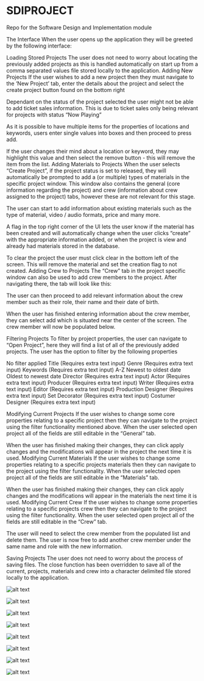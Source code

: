 # SDIPROJECT

Repo for the Software Design and Implementation module


The Interface
When the user opens up the application they will be greeted by the following interface:



Loading Stored Projects
The user does not need to worry about locating the previously added projects as this is handled automatically on start up from a comma separated values file stored locally to the application.
Adding New Projects
If the user wishes to add a new project then they must navigate to the ‘New Project’ tab, enter the details about the project and select the create project button found on the bottom right



Dependant on the status of the project selected the user might not be able to add ticket sales information. This is due to ticket sales only being relevant for projects with status “Now Playing”

As it is possible to have multiple items for the properties of locations and keywords, users enter single values into boxes and then proceed to press add.

If the user changes their mind about a location or keyword, they may highlight this value and then select the remove button - this will remove the item from the list.
Adding Materials to Projects
When the user selects “Create Project”, if the project status is set to released, they will automatically be prompted to add a (or multiple) types of materials in the specific project window. This window also contains the general (core information regarding the project) and crew (information about crew assigned to the project) tabs, however these are not relevant for this stage.


The user can start to add information about existing materials such as the type of material, video / audio formats, price and many more. 

A flag in the top right corner of the UI lets the user know if the material has been created and will automatically change when the user clicks “create” with the appropriate information added, or when the project is view and already had materials stored in the database.

To clear the project the user must click clear in the bottom left of the screen. This will remove the material and set the creation flag to not created.
Adding Crew to Projects
The “Crew” tab in the project specific window can also be used to add crew members to the project. After navigating there, the tab will look like this: 


The user can then proceed to add relevant information about the crew member such as their role, their name and their date of birth.

When the user has finished entering information about the crew member, they can select add which is situated near the center of the screen. The crew member will now be populated below.  

Filtering Projects
To filter by project properties, the user can navigate to “Open Project”, here they will find a list of all of the previously added projects. The user has the option to filter by the following properties

No filter applied
Title 				(Requires extra text input)
Genre				(Requires extra text input)
Keywords			(Requires extra text input)
A-Z
Newest to oldest date
Oldest to newest date 
Director			(Requires extra text input)
Actor				(Requires extra text input)
Producer			(Requires extra text input)
Writer				(Requires extra text input)
Editor				(Requires extra text input)
Production Designer		(Requires extra text input)
Set Decorator			(Requires extra text input)
Costumer Designer 		(Requires extra text input)



Modifying Current Projects
If the user wishes to change some core properties relating to a specific project then they can navigate to the project using the filter functionality mentioned above. When the user selected open project all of the fields are still editable in the “General” tab.


When the user has finished making their changes, they can click apply changes and the modifications will appear in the project the next time it is used.
Modifying Current Materials
If the user wishes to change some properties relating to a specific projects materials then they can navigate to the project using the filter functionality. When the user selected open project all of the fields are still editable in the “Materials” tab.


When the user has finished making their changes, they can click apply changes and the modifications will appear in the materials the next time it is used.
Modifying Current Crew
If the user wishes to change some properties relating to a specific projects crew then they can navigate to the project using the filter functionality. When the user selected open project all of the fields are still editable in the “Crew” tab.

The user will need to select the crew member from the populated list and delete them. The user is now free to add another crew member under the same name and role with the new information.



Saving Projects
The user does not need to worry about the process of saving files. The close function has been overridden to save all of the current, projects, materials and crew into a character delimited file  stored locally to the application. 




![alt text](https://lh6.googleusercontent.com/UwAh2g6sHLRDrpgQC2aE_EmxMCXn9H__SR16NPhhkNoXthyM23Y394m1ZiGj3yjtnz4NWKvO1aW52Lott_-v=w1996-h2034-rw "Logo Title Text 1")

![alt text](https://lh6.googleusercontent.com/xTar9-7ZMh1O3jdY-ORELIGClKpqD5qkAfJTWfxCNWcZiw5YHtOqKjQ89wki9gwXT2iDXaR85BR93PKL4seu=w1996-h2034-rw "Logo Title Text 1")

![alt text](https://lh3.googleusercontent.com/QjyIO9bkyXCnMwf9PH6Mj6h0ixdKhrwqtpvZYGZTllGavR43Xpt5thpGNAPnTtSSpfRyk2DofySF9-FDMlUL=w1996-h2034-rw "Logo Title Text 1")

![alt text](https://lh6.googleusercontent.com/fJ-IzkXDDk3hVobJXxIjBzvDq8IjkQNeHlEO_WMekkEzr52DCUmZt9_7ods3PQSbO6-HohXQTrX9qPB2d0CM=w1996-h2034 "Logo Title Text 1")

![alt text](https://lh6.googleusercontent.com/fSHY1mTIwHwtYm_xidGAiVAqtR2TsARZ0bcQZ7_2Zb-rGAzxMeYQS8Nj2HexkPmhvYoM0bvvYvZccu5zxy2k=w1996-h2034 "Logo Title Text 1")

![alt text](https://lh6.googleusercontent.com/RjMAWVQweqaR6Ah-BODBWud9Z32xK17EOW4pCjCZGYOYCHSRe8tpSc4HEMDZuwT6CU1JHPdjEAhD4F3v8Aym=w1996-h2034 "Logo Title Text 1")

![alt text](https://lh6.googleusercontent.com/Jii5dtvLqDDI-tGLTZ4bH957AdQ6Wff8sUUzFRtbojnKOgJiGwkbY4PrzoiHx5yd_lUj_ripxTFeGvtjy3B_=w1996-h2034-rw "Logo Title Text 1")

![alt text](https://lh4.googleusercontent.com/KjS3_HqQ5QZahbLQuf122l3-MVYkTmSpGzza55qZndOIiLKdjraNU8LgH58hDVSlWV0Ctpbe8zArnLZ1gwgv=w1996-h2034 "Logo Title Text 1")
